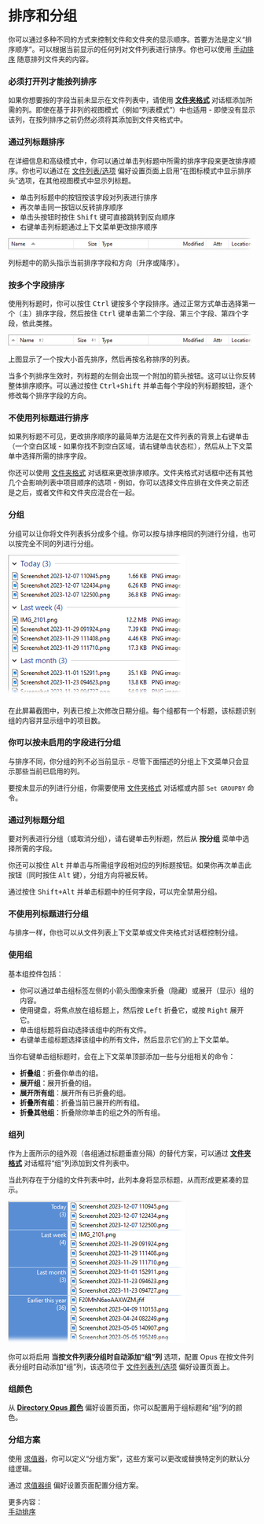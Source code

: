 # 排序和分组

你可以通过多种不同的方式来控制文件和文件夹的显示顺序。首要方法是定义“排序顺序”。可以根据当前显示的任何列对文件列表进行排序。你也可以使用 [手动排序](/Manual/basic_concepts/sorting_and_grouping/manual_sorting.zh.md) 随意排列文件夹的内容。

### 必须打开列才能按列排序

如果你想要按的字段当前未显示在文件列表中，请使用 **[文件夹格式](folder_options/README.zh.md)** 对话框添加所需的列。即使在基于非列的视图模式（例如“列表模式”）中也适用 - 即使没有显示该列，在按列排序之前仍然必须将其添加到文件夹格式中。

### 通过列标题排序

在详细信息和高级模式中，你可以通过单击列标题中所需的排序字段来更改排序顺序。你也可以通过在 [文件列表/选项](/Manual/preferences/preferences_categories/file_displays/options/README.zh.md) 偏好设置页面上启用“在图标模式中显示排序头”选项，在其他视图模式中显示列标题。

- 单击列标题中的按钮按该字段对列表进行排序
- 再次单击同一按钮以反转排序顺序
- 单击头按钮时按住 <kbd>Shift</kbd> 键可直接跳转到反向顺序
- 右键单击列标题通过上下文菜单更改排序顺序

![](/Manual/images/media/13/column_header.png)

列标题中的箭头指示当前排序字段和方向（升序或降序）。

### 按多个字段排序

使用列标题时，你可以按住 <kbd>Ctrl</kbd> 键按多个字段排序。通过正常方式单击选择第一个（主）排序字段，然后按住 <kbd>Ctrl</kbd> 键单击第二个字段、第三个字段、第四个字段，依此类推。

![](/Manual/images/media/13/column_header_multi.png)

上图显示了一个按大小首先排序，然后再按名称排序的列表。

当多个列排序生效时，列标题的左侧会出现一个附加的箭头按钮。这可以让你反转整体排序顺序。可以通过按住 <kbd>Ctrl+Shift</kbd> 并单击每个字段的列标题按钮，逐个修改每个排序字段的方向。

### 不使用列标题进行排序

如果列标题不可见，更改排序顺序的最简单方法是在文件列表的背景上右键单击（一个空白区域 - 如果你找不到空白区域，请右键单击状态栏），然后从上下文菜单中选择所需的排序字段。

你还可以使用 [文件夹格式](folder_options/README.zh.md) 对话框来更改排序顺序。文件夹格式对话框中还有其他几个会影响列表中项目顺序的选项 - 例如，你可以选择文件应排在文件夹之前还是之后，或者文件和文件夹应混合在一起。

### 分组

分组可以让你将文件列表拆分成多个组。你可以按与排序相同的列进行分组，也可以按完全不同的列进行分组。

![](/Manual/images/media/13/grouping.png) 

在此屏幕截图中，列表已按上次修改日期分组。每个组都有一个标题，该标题识别组的内容并显示组中的项目数。

### 你可以按未启用的字段进行分组

与排序不同，你分组的列不必当前显示 - 尽管下面描述的分组上下文菜单只会显示那些当前已启用的列。

要按未显示的列进行分组，你需要使用 [文件夹格式](folder_options/README.zh.md) 对话框或内部 `Set GROUPBY` 命令。

### 通过列标题分组

要对列表进行分组（或取消分组），请右键单击列标题，然后从 **按分组** 菜单中选择所需的字段。

你还可以按住 <kbd>Alt</kbd> 并单击与所需组字段相对应的列标题按钮。如果你再次单击此按钮（同时按住 <kbd>Alt</kbd> 键），分组方向将被反转。

通过按住 <kbd>Shift+Alt</kbd> 并单击标题中的任何字段，可以完全禁用分组。

### 不使用列标题进行分组

与排序一样，你也可以从文件列表上下文菜单或文件夹格式对话框控制分组。

### 使用组

基本组控件包括：

- 你可以通过单击组标签左侧的小箭头图像来折叠（隐藏）或展开（显示）组的内容。
- 使用键盘，将焦点放在组标题上，然后按 <kbd>Left</kbd> 折叠它，或按 <kbd>Right</kbd> 展开它。
- 单击组标题将自动选择该组中的所有文件。
- 右键单击组标题选择该组中的所有文件，然后显示它们的上下文菜单。

  
当你右键单击组标题时，会在上下文菜单顶部添加一些与分组相关的命令：

- **折叠组**：折叠你单击的组。
- **展开组**：展开折叠的组。
- **展开所有组**：展开所有已折叠的组。
- **折叠所有组**：折叠当前已展开的所有组。
- **折叠其他组**：折叠除你单击的组之外的所有组。

### 组列

作为上面所示的组外观（各组通过标题垂直分隔）的替代方案，可以通过 **[文件夹格式](folder_options/README.zh.md)** 对话框将“组”列添加到文件列表中。

当此列存在于分组的文件列表中时，此列本身将显示标题，从而形成更紧凑的显示。

![](/Manual/images/media/13/grouping_new.png) 

你可以将启用 **当按文件列表分组时自动添加“组”列** 选项，配置 Opus 在按文件列表分组时自动添加“组”列，该选项位于 [文件列表列/选项](/Manual/preferences/preferences_categories/file_display_columns/options.zh.md) 偏好设置页面上。

### 组颜色

从 **[Directory Opus 颜色](/Manual/preferences/preferences_categories/colors_and_fonts/directory_opus_colors.zh.md)** 偏好设置页面，你可以配置用于组标题和“组”列的颜色。

### 分组方案

使用 [求值器](/Manual/evaluator/README.zh.md)，你可以定义“分组方案”，这些方案可以更改或替换特定列的默认分组逻辑。

通过 [求值器组](/Manual/preferences/preferences_categories/file_display_columns/evaluator_groups.zh.md) 偏好设置页面配置分组方案。

更多内容：  
[手动排序](/Manual/basic_concepts/sorting_and_grouping/manual_sorting.zh.md)